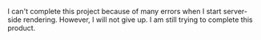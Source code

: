I can't complete this project because of many errors when I start server-side rendering. However, I will not give up. I am still trying to complete this product.
